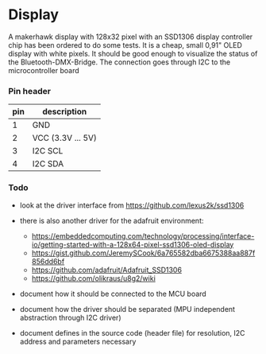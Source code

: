 # Display

A makerhawk display with 128x32 pixel with an SSD1306 display controller chip has been ordered to do some tests.
It is a cheap, small 0,91" OLED display with white pixels. It should be good enough to visualize the status of the Bluetooth-DMX-Bridge.
The connection goes through I2C to the microcontroller board

### Pin header

| pin | description |
| --- | ----------- |
|  1  | GND |
|  2  | VCC (3.3V ... 5V) |
|  3  | I2C SCL |
|  4  | I2C SDA |


### Todo
- look at the driver interface from https://github.com/lexus2k/ssd1306
- there is also another driver for the adafruit environment:
  * https://embeddedcomputing.com/technology/processing/interface-io/getting-started-with-a-128x64-pixel-ssd1306-oled-display
  * https://gist.github.com/JeremySCook/6a765582dba6675388aa887f856dd6bf
  * https://github.com/adafruit/Adafruit_SSD1306
  * https://github.com/olikraus/u8g2/wiki
  
- document how it should be connected to the MCU board
- document how the driver should be separated (MPU independent abstraction through I2C driver)
- document defines in the source code (header file) for resolution, I2C address and parameters necessary

